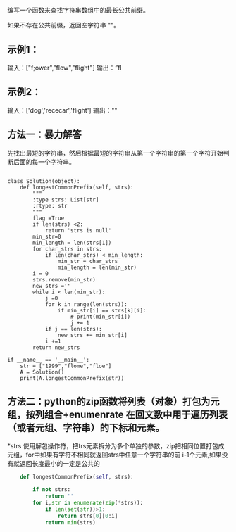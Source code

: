 # 


编写一个函数来查找字符串数组中的最长公共前缀。

如果不存在公共前缀，返回空字符串 ""。
## 示例1：
输入：["f;ower","flow","flight"]
输出：”fl
## 示例2：
输入：['dog','rececar','flight']
输出：""

## 方法一：暴力解答
先找出最短的字符串，然后根据最短的字符串从第一个字符串的第一个字符开始判断后面的每一个字符串。
```pyhton

class Solution(object):
    def longestCommonPrefix(self, strs):
        """
        :type strs: List[str]
        :rtype: str
        """
        flag =True
        if len(strs) <2:
            return 'strs is null'
        min_str=0
        min_length = len(strs[1])
        for char_strs in strs:
            if len(char_strs) < min_length:
                min_str = char_strs
                min_length = len(min_str)
        i = 0
        strs.remove(min_str)
        new_strs =''
        while i < len(min_str):
            j =0
            for k in range(len(strs)):
                if min_str[i] == strs[k][i]:
                    # print(min_str[i])
                    j += 1
            if j == len(strs):
                new_strs += min_str[i]
            i +=1
        return new_strs

if __name__ == '__main__':
    str = ["1999","flome","floe"]
    A = Solution()
    print(A.longestCommonPrefix(str))
```
## 方法二：python的zip函数将列表（对象）打包为元组，按列组合+enumenrate 在回文数中用于遍历列表（或者元组、字符串）的下标和元素。
*strs 使用解包操作符，把trs元素拆分为多个单独的参数，zip把相同位置打包成元组，for中如果有字符不相同就返回strs中任意一个字符串的前 i-1个元素,如果没有就返回长度最小的一定是公共的

```python
    def longestCommonPrefix(self, strs):

        if not strs:
            return ''
        for i,str in enumerate(zip(*strs)):
            if len(set(str))>1:
                return strs[0][0:i]
            return min(strs)
        
```
